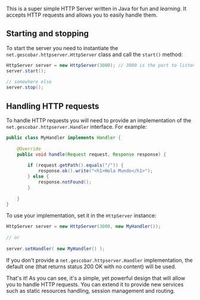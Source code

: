 This is a super simple HTTP Server written in Java for fun and *learning*. It accepts HTTP requests and allows you to easily handle them.

## Starting and stopping

To start the server you need to instantiate the `net.gescobar.httpserver.HttpServer` class and call the `start()` method:

```java
HttpServer server = new HttpServer(3000); // 3000 is the port to listen from, change it as needed
server.start();
		
// somewhere else
server.stop();
```

## Handling HTTP requests

To handle HTTP requests you will need to provide an implementation of the `net.gescobar.httpserver.Handler` interface. For example:

```java
public class MyHandler implements Handler {
  
    @Override
    public void handle(Request request, Response response) {
  
        if (request.getPath().equals("/")) {
            response.ok().write("<h1>Hola Mundo</h1>");
        } else {
            response.notFound();
        }
     
    }	
}
```

To use your implementation, set it in the `HttpServer` instance:

```java
HttpServer server = new HttpServer(3000, new MyHandler());
		
// or
		
server.setHandler( new MyHandler() );
````

If you don't provide a `net.gescobar.httpserver.Handler` implementation, the default one (that returns status 200 OK with no content) will be used.

That's it! As you can see, it's a simple, yet powerful design that will allow you to handle HTTP requests. You can extend it to provide new services such as static resources handling, session management and routing.